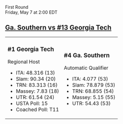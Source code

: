 First Round  
Friday, May 7 at 2:00 EDT
## [Ga. Southern vs #13 Georgia Tech](https://www.ncaa.com/game/5833659) 

<table><tr><td>  

### #1 Georgia Tech  

Regional Host  
- ITA: 48.316 (13)  
- Slam: 90.34 (20)  
- TRN: 83.313 (16)  
- Massey: 7.83 (18)  
- UTR: 61.54 (24)  
- USTA Poll: 15  
- Coached Poll: T11  

</td><td>  

### #4 Ga. Southern  

Automatic Qualifier  
- ITA: 4.077 (53)  
- Slam: 78.879 (53)  
- TRN: 68.855 (54)  
- Massey: 5.15 (55)  
- UTR: 54.43 (53)  

</td></tr></table>  